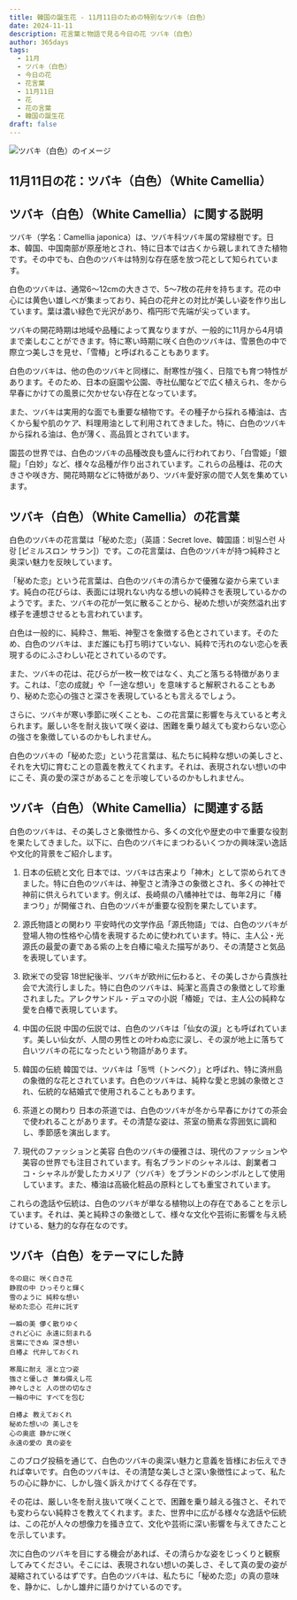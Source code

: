 ```yaml
---
title: 韓国の誕生花 - 11月11日のための特別なツバキ（白色）
date: 2024-11-11
description: 花言葉と物語で見る今日の花 ツバキ（白色）
author: 365days
tags:
  - 11月
  - ツバキ（白色）
  - 今日の花
  - 花言葉
  - 11月11日
  - 花
  - 花の言葉
  - 韓国の誕生花
draft: false
---
```



![ツバキ（白色）のイメージ](https://cdn.pixabay.com/photo/2016/12/05/06/51/camellia-1883205_1280.jpg#center)


## 11月11日の花：ツバキ（白色）（White Camellia）

## ツバキ（白色）（White Camellia）に関する説明

ツバキ（学名：Camellia japonica）は、ツバキ科ツバキ属の常緑樹です。日本、韓国、中国南部が原産地とされ、特に日本では古くから親しまれてきた植物です。その中でも、白色のツバキは特別な存在感を放つ花として知られています。

白色のツバキは、通常6〜12cmの大きさで、5〜7枚の花弁を持ちます。花の中心には黄色い雄しべが集まっており、純白の花弁との対比が美しい姿を作り出しています。葉は濃い緑色で光沢があり、楕円形で先端が尖っています。

ツバキの開花時期は地域や品種によって異なりますが、一般的に11月から4月頃まで楽しむことができます。特に寒い時期に咲く白色のツバキは、雪景色の中で際立つ美しさを見せ、「雪椿」と呼ばれることもあります。

白色のツバキは、他の色のツバキと同様に、耐寒性が強く、日陰でも育つ特性があります。そのため、日本の庭園や公園、寺社仏閣などで広く植えられ、冬から早春にかけての風景に欠かせない存在となっています。

また、ツバキは実用的な面でも重要な植物です。その種子から採れる椿油は、古くから髪や肌のケア、料理用油として利用されてきました。特に、白色のツバキから採れる油は、色が薄く、高品質とされています。

園芸の世界では、白色のツバキの品種改良も盛んに行われており、「白雪姫」「銀龍」「白妙」など、様々な品種が作り出されています。これらの品種は、花の大きさや咲き方、開花時期などに特徴があり、ツバキ愛好家の間で人気を集めています。

## ツバキ（白色）（White Camellia）の花言葉

白色のツバキの花言葉は「秘めた恋」（英語：Secret love、韓国語：비밀스런 사랑 [ピミルスロン サラン]）です。この花言葉は、白色のツバキが持つ純粋さと奥深い魅力を反映しています。

「秘めた恋」という花言葉は、白色のツバキの清らかで優雅な姿から来ています。純白の花びらは、表面には現れない内なる想いの純粋さを表現しているかのようです。また、ツバキの花が一気に散ることから、秘めた想いが突然溢れ出す様子を連想させるとも言われています。

白色は一般的に、純粋さ、無垢、神聖さを象徴する色とされています。そのため、白色のツバキは、まだ誰にも打ち明けていない、純粋で汚れのない恋心を表現するのにふさわしい花とされているのです。

また、ツバキの花は、花びらが一枚一枚ではなく、丸ごと落ちる特徴があります。これは、「恋の成就」や「一途な想い」を意味すると解釈されることもあり、秘めた恋心の強さと深さを表現しているとも言えるでしょう。

さらに、ツバキが寒い季節に咲くことも、この花言葉に影響を与えていると考えられます。厳しい冬を耐え抜いて咲く姿は、困難を乗り越えても変わらない恋心の強さを象徴しているのかもしれません。

白色のツバキの「秘めた恋」という花言葉は、私たちに純粋な想いの美しさと、それを大切に育むことの意義を教えてくれます。それは、表現されない想いの中にこそ、真の愛の深さがあることを示唆しているのかもしれません。

## ツバキ（白色）（White Camellia）に関連する話

白色のツバキは、その美しさと象徴性から、多くの文化や歴史の中で重要な役割を果たしてきました。以下に、白色のツバキにまつわるいくつかの興味深い逸話や文化的背景をご紹介します。

1. 日本の伝統と文化
   日本では、ツバキは古来より「神木」として崇められてきました。特に白色のツバキは、神聖さと清浄さの象徴とされ、多くの神社で神前に供えられています。例えば、長崎県の八幡神社では、毎年2月に「椿まつり」が開催され、白色のツバキが重要な役割を果たしています。

2. 源氏物語との関わり
   平安時代の文学作品「源氏物語」では、白色のツバキが登場人物の性格や心情を表現するために使われています。特に、主人公・光源氏の最愛の妻である紫の上を白椿に喩えた描写があり、その清楚さと気品を表現しています。

3. 欧米での受容
   18世紀後半、ツバキが欧州に伝わると、その美しさから貴族社会で大流行しました。特に白色のツバキは、純潔と高貴さの象徴として珍重されました。アレクサンドル・デュマの小説「椿姫」では、主人公の純粋な愛を白椿で表現しています。

4. 中国の伝説
   中国の伝説では、白色のツバキは「仙女の涙」とも呼ばれています。美しい仙女が、人間の男性との叶わぬ恋に涙し、その涙が地上に落ちて白いツバキの花になったという物語があります。

5. 韓国の伝統
   韓国では、ツバキは「동백（トンベク）」と呼ばれ、特に済州島の象徴的な花とされています。白色のツバキは、純粋な愛と忠誠の象徴とされ、伝統的な結婚式で使用されることもあります。

6. 茶道との関わり
   日本の茶道では、白色のツバキが冬から早春にかけての茶会で使われることがあります。その清楚な姿は、茶室の簡素な雰囲気に調和し、季節感を演出します。

7. 現代のファッションと美容
   白色のツバキの優雅さは、現代のファッションや美容の世界でも注目されています。有名ブランドのシャネルは、創業者ココ・シャネルが愛したカメリア（ツバキ）をブランドのシンボルとして使用しています。また、椿油は高級化粧品の原料としても重宝されています。

これらの逸話や伝統は、白色のツバキが単なる植物以上の存在であることを示しています。それは、美と純粋さの象徴として、様々な文化や芸術に影響を与え続けている、魅力的な存在なのです。

## ツバキ（白色）をテーマにした詩

    冬の庭に 咲く白き花
    静寂の中 ひっそりと輝く
    雪のように 純粋な想い
    秘めた恋心 花弁に託す

    一瞬の美 儚く散りゆく
    されど心に 永遠に刻まれる
    言葉にできぬ 深き想い
    白椿よ 代弁しておくれ

    寒風に耐え 凛と立つ姿
    強さと優しさ 兼ね備えし花
    神々しさと 人の世の切なさ
    一輪の中に すべてを包む

    白椿よ 教えておくれ
    秘めた想いの 美しさを
    心の奥底 静かに咲く
    永遠の愛の 真の姿を

このブログ投稿を通じて、白色のツバキの奥深い魅力と意義を皆様にお伝えできれば幸いです。白色のツバキは、その清楚な美しさと深い象徴性によって、私たちの心に静かに、しかし強く訴えかけてくる存在です。

その花は、厳しい冬を耐え抜いて咲くことで、困難を乗り越える強さと、それでも変わらない純粋さを教えてくれます。また、世界中に広がる様々な逸話や伝統は、この花が人々の想像力を掻き立て、文化や芸術に深い影響を与えてきたことを示しています。

次に白色のツバキを目にする機会があれば、その清らかな姿をじっくりと観察してみてください。そこには、表現されない想いの美しさ、そして真の愛の姿が凝縮されているはずです。白色のツバキは、私たちに「秘めた恋」の真の意味を、静かに、しかし雄弁に語りかけているのです。